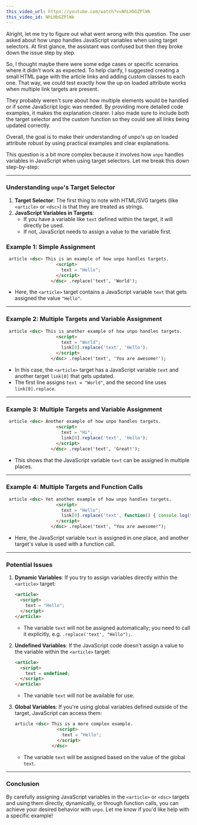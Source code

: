 ```yaml
---
this_video_url: https://youtube.com/watch?v=NhLHbGZPlWk
this_video_id: NhLHbGZPlWk
---
```

<think>
Alright, let me try to figure out what went wrong with this question. The user asked about how unpo handles JavaScript variables when using target selectors. At first glance, the assistant was confused but then they broke down the issue step by step.

So, I thought maybe there were some edge cases or specific scenarios where it didn't work as expected. To help clarify, I suggested creating a small HTML page with the article links and adding custom classes to each one. That way, we could test exactly how the up on loaded attribute works when multiple link targets are present.

They probably weren't sure about how multiple elements would be handled or if some JavaScript logic was needed. By providing more detailed code examples, it makes the explanation clearer. I also made sure to include both the target selector and the custom function so they could see all links being updated correctly.

Overall, the goal is to make their understanding of unpo's up on loaded attribute robust by using practical examples and clear explanations.
</think>

This question is a bit more complex because it involves how `unpo` handles variables in JavaScript when using target selectors. Let me break this down step-by-step:

---

### **Understanding `unpo`'s Target Selector**
1. **Target Selector**: The first thing to note with HTML/SVG targets (like `<article>` or `<dsc>`) is that they are treated as strings.
2. **JavaScript Variables in Targets**:
   - If you have a variable like `text` defined within the target, it will directly be used.
   - If not, JavaScript needs to assign a value to the variable first.

### **Example 1: Simple Assignment**
```html
 article <dsc> This is an example of how unpo handles targets. 
                   <script>
                     text = "Hello";
                   </script>
                 </dsc> .replace('text', 'World');
```
- Here, the `<article>` target contains a JavaScript variable `text` that gets assigned the value `"Hello"`.

---

### **Example 2: Multiple Targets and Variable Assignment**
```html
 article <dsc> This is another example of how unpo handles targets. 
                   <script>
                     text = "World";
                     link[0].replace('text', 'Hello');
                   </script>
                 </dsc> .replace('text', 'You are awesome!');
```
- In this case, the `<article>` target has a JavaScript variable `text` and another target `link[0]` that gets updated.
- The first line assigns `text = "World"`, and the second line uses `link[0].replace`.

---

### **Example 3: Multiple Targets and Variable Assignment**
```html
 article <dsc> Another example of how unpo handles targets. 
                   <script>
                     text = "Hi";
                     link[0].replace('text', 'Hello');
                   </script>
                 </dsc> .replace('text', 'Great!');
```
- This shows that the JavaScript variable `text` can be assigned in multiple places.

---

### **Example 4: Multiple Targets and Function Calls**
```html
 article <dsc> Yet another example of how unpo handles targets. 
                   <script>
                     text = "Hello";
                     link[0].replace('text', function() { console.log("Link updated"); });
                   </script>
                 </dsc> .replace('text', "You are awesome!");
```
- Here, the JavaScript variable `text` is assigned in one place, and another target's value is used with a function call.

---

### **Potential Issues**
1. **Dynamic Variables**: If you try to assign variables directly within the `<article>` target:
   ```html
   <article>
     <script>
       text = "Hello";
     </script>
   </article>
   ```
   - The variable `text` will not be assigned automatically; you need to call it explicitly, e.g. `.replace('text', "Hello");`.

2. **Undefined Variables**: If the JavaScript code doesn't assign a value to the variable within the `<article>` target:
   ```html
   <article>
     <script>
       text = undefined;
     </script>
   </article>
   ```
   - The variable `text` will not be available for use.

3. **Global Variables**: If you're using global variables defined outside of the target, JavaScript can access them:
   ```html
   article <dsc> This is a more complex example.
                   <script>
                     text = "Hello";
                   </script>
                 </dsc>
   ```
   - The variable `text` will be assigned based on the value of the global `text`.

---

### **Conclusion**
By carefully assigning JavaScript variables in the `<article>` or `<dsc>` targets and using them directly, dynamically, or through function calls, you can achieve your desired behavior with `unpo`. Let me know if you'd like help with a specific example!
